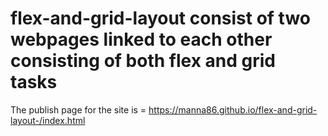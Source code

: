 # flex-and-grid-layout consist of two webpages linked to each other consisting of both flex and grid tasks

The publish page for the site is = https://manna86.github.io/flex-and-grid-layout-/index.html
